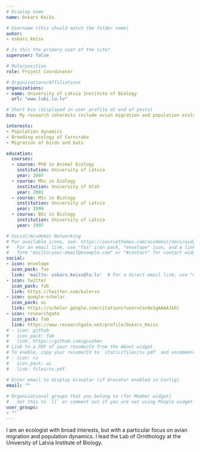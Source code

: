 ```yaml
---
# Display name
name: Oskars Keišs

# Username (this should match the folder name)
auhor:
- oskars_keiss

# Is this the primary user of the site?
superuser: false

# Role/position
role: Project Coordinator

# Organizations/Affiliations
organizations:
- name: University of Latvia Institute of Biology
  url: "www.lubi.lu.lv"

# Short bio (displayed in user profile at end of posts)
bio: My research interests include avian migration and population ecology.

interests:
- Population dynamics
- Breeding ecology of Corncrake
- Migration of birds and bats

education:
  courses:
  - course: PhD in Animal Ecology
    institution: University of Latvia
    year: 2007
  - course: MSc in Ecology
    institution: University of Utah
    year: 2001
  - course: MSc in Biology
    institution: University of Latvia
    year: 1999
  - course: BSc in Biology
    institution: University of Latvia
    year: 1997

# Social/Academic Networking
# For available icons, see: https://sourcethemes.com/academic/docs/widgets/#icons
#   For an email link, use "fas" icon pack, "envelope" icon, and a link in the
#   form "mailto:your-email@example.com" or "#contact" for contact widget.
social:
- icon: envelope
  icon_pack: fas
  link: 'mailto: oskars.keiss@lu.lv'  # For a direct email link, use "mailto:test@example.org".
- icon: twitter
  icon_pack: fab
  link: https://twitter.com/kulervo
- icon: google-scholar
  icon_pack: ai
  link: https://scholar.google.com/citations?user=Cex8e1gAAAAJ&hl
- icon: researchgate
  icon_pack: fab
  link: https://www.researchgate.net/profile/Oskars_Keiss
# - icon: github
#   icon_pack: fab
#   link: https://github.com/gcushen
# Link to a PDF of your resume/CV from the About widget.
# To enable, copy your resume/CV to `static/files/cv.pdf` and uncomment the lines below.  
# - icon: cv
#   icon_pack: ai
#   link: files/cv.pdf

# Enter email to display Gravatar (if Gravatar enabled in Config)
email: ""
  
# Organizational groups that you belong to (for Member widget)
#   Set this to `[]` or comment out if you are not using People widget.  
user_groups:
- ""
---
```


I am an ecologist with broad interests, but with a particular focus on avian migration and population dynamics. I lead the Lab of Ornithology at the University of Latvia Institute of Biology.
